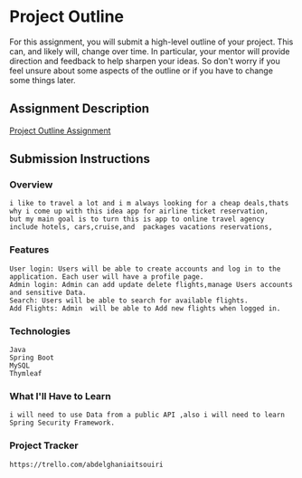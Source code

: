 # Project Outline
For this assignment, you will submit a high-level outline of your project. This can, and likely will, change over time. In particular, your mentor will provide direction and feedback to help sharpen your ideas. So don't worry if you feel unsure about some aspects of the outline or if you have to change some things later.

## Assignment Description
[Project Outline Assignment](https://education.launchcode.org/liftoff/modules/assignments/project-outline)

## Submission Instructions

### Overview
    i like to travel a lot and i m always looking for a cheap deals,thats why i come up with this idea app for airline ticket reservation,
    but my main goal is to turn this is app to online travel agency include hotels, cars,cruise,and  packages vacations reservations,

### Features
    User login: Users will be able to create accounts and log in to the application. Each user will have a profile page.
    Admin login: Admin can add update delete flights,manage Users accounts and sensitive Data.
    Search: Users will be able to search for available flights.
    Add Flights: Admin  will be able to Add new flights when logged in.
### Technologies
    Java
    Spring Boot
    MySQL
    Thymleaf
### What I'll Have to Learn
    i will need to use Data from a public API ,also i will need to learn Spring Security Framework.
### Project Tracker
    https://trello.com/abdelghaniaitsouiri
